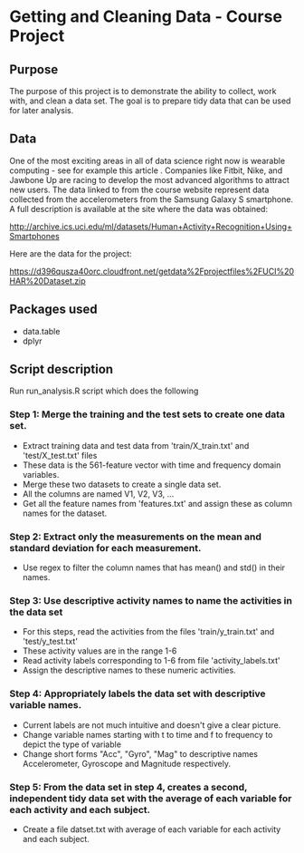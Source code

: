 # Getting and Cleaning Data - Course Project

## Purpose
The purpose of this project is to demonstrate the ability to collect, work with, and clean a data set. The goal is to prepare tidy data that can be used for later analysis.

## Data
One of the most exciting areas in all of data science right now is wearable computing - see for example this article . Companies like Fitbit, Nike, and Jawbone Up are racing to develop the most advanced algorithms to attract new users. The data linked to from the course website represent data collected from the accelerometers from the Samsung Galaxy S smartphone. A full description is available at the site where the data was obtained:

http://archive.ics.uci.edu/ml/datasets/Human+Activity+Recognition+Using+Smartphones

Here are the data for the project:

https://d396qusza40orc.cloudfront.net/getdata%2Fprojectfiles%2FUCI%20HAR%20Dataset.zip

## Packages used
- data.table
- dplyr

## Script description

Run run_analysis.R script which does the following

### Step 1: Merge the training and the test sets to create one data set.
- Extract training data and test data from 'train/X_train.txt' and 'test/X_test.txt' files
- These data is the 561-feature vector with time and frequency domain variables.
- Merge these two datasets to create a single data set.
- All the columns are named V1, V2, V3, ...
- Get all the feature names from 'features.txt' and assign these as column names for the dataset.

### Step 2: Extract only the measurements on the mean and standard deviation for each measurement.
- Use regex to filter the column names that has mean() and std() in their names.

### Step 3: Use descriptive activity names to name the activities in the data set
- For this steps, read the activities from the files 'train/y_train.txt' and 'test/y_test.txt'
- These activity values are in the range 1-6
- Read activity labels corresponding to 1-6 from file 'activity_labels.txt'
- Assign the descriptive names to these numeric activities.

### Step 4: Appropriately labels the data set with descriptive variable names.
- Current labels are not much intuitive and doesn't give a clear picture.
- Change variable names starting with t to time and f to frequency to depict the type of variable
- Change short forms "Acc", "Gyro", "Mag" to descriptive names Accelerometer, Gyroscope and Magnitude respectively.

### Step 5: From the data set in step 4, creates a second, independent tidy data set with the average of each variable for each activity and each subject.
- Create a file datset.txt with average of each variable for each activity and each subject.